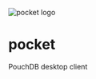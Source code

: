 ![pocket logo](https://user-images.githubusercontent.com/1668687/39756430-44bfceaa-52d2-11e8-9cbe-ad1b3f3f54da.png)
# pocket
PouchDB desktop client
